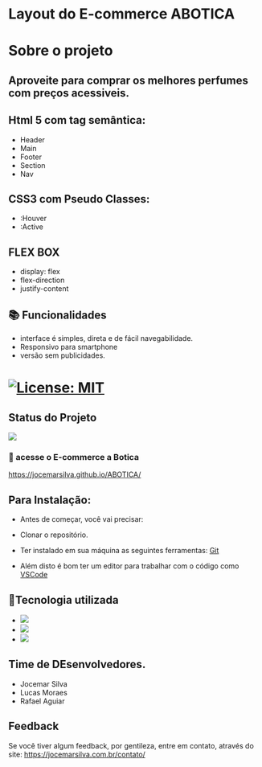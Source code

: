  # Layout do E-commerce ABOTICA



 
# Sobre o projeto
## Aproveite para comprar os melhores perfumes com preços acessiveis.

 ## Html 5 com tag semântica: 
 - Header
 - Main
 - Footer
 - Section
 - Nav
 

  ## CSS3 com Pseudo Classes:
  - :Houver
  - :Active
 
  ## FLEX BOX
  
- display: flex
- flex-direction
- justify-content

## 📚 Funcionalidades


- interface é simples, direta e de fácil navegabilidade.
- Responsivo para smartphone
- versão sem publicidades.

# [![License: MIT](https://img.shields.io/badge/License-MIT-greem.svg)](https://opensource.org/licenses/MIT)


## Status do Projeto
 ![](https://camo.githubusercontent.com/459f141bd5e24c179a0e2dd49691e290ed5c5d4b4cb97767daee7cfaf6e31121/687474703a2f2f696d672e736869656c64732e696f2f7374617469632f76313f6c6162656c3d535441545553266d6573736167653d434f4e434c5549444f26636f6c6f723d475245454e267374796c653d666f722d7468652d6261646765) 

### 🚀 acesse o E-commerce a Botica
https://jocemarsilva.github.io/ABOTICA/

## Para Instalação:

* Antes de começar, você vai precisar:

* Clonar o repositório.
* Ter instalado em sua máquina as seguintes ferramentas:
[Git](https://git-scm.com) 
* Além disto é bom ter um editor para trabalhar com o código como [VSCode](https://code.visualstudio.com/)


## 🔧Tecnologia utilizada
* ![](https://img.shields.io/badge/Visual_Studio_Code-0078D4?style=for-the-badge&logo=visual%20studio%20code&logoColor=white)
* ![](https://img.shields.io/badge/HTML5-E34F26?style=for-the-badge&logo=html5&logoColor=white) 
* ![](https://img.shields.io/badge/CSS3-1572B6?style=for-the-badge&logo=css3&logoColor=white) 
  
 ## Time de DEsenvolvedores. 
 - Jocemar Silva
 - Lucas Moraes
 - Rafael Aguiar

## Feedback

Se você tiver algum feedback, por gentileza, entre em contato, através do site: https://jocemarsilva.com.br/contato/

